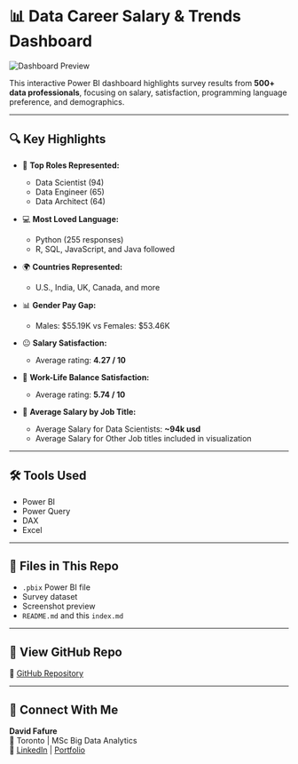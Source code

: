 # 📊 Data Career Salary & Trends Dashboard

![Dashboard Preview](./dashboard/Dashboard_Screenshot.png)

This interactive Power BI dashboard highlights survey results from **500+ data professionals**, focusing on salary, satisfaction, programming language preference, and demographics.

---

## 🔍 Key Highlights

- 🧠 **Top Roles Represented:**  
  - Data Scientist (94)  
  - Data Engineer (65)  
  - Data Architect (64)  

- 💻 **Most Loved Language:**  
  - Python (255 responses)  
  - R, SQL, JavaScript, and Java followed  

- 🌍 **Countries Represented:**  
  - U.S., India, UK, Canada, and more  

- 📊 **Gender Pay Gap:**  
  - Males: \$55.19K vs Females: \$53.46K  

- 😐 **Salary Satisfaction:**  
  - Average rating: **4.27 / 10**

- 🙂 **Work-Life Balance Satisfaction:**  
  - Average rating: **5.74 / 10**

- 🙂 **Average Salary by Job Title:**  
  - Average Salary for Data Scientists: **~94k usd**
  - Average Salary for Other Job titles included in visualization

---

## 🛠️ Tools Used

- Power BI  
- Power Query  
- DAX
- Excel

---

## 📂 Files in This Repo

- `.pbix` Power BI file  
- Survey dataset 
- Screenshot preview  
- `README.md` and this `index.md`

---

## 📌 View GitHub Repo  
🔗 [GitHub Repository](https://github.com/YOUR_USERNAME/data-career-salary-trends/)

---

## 👋 Connect With Me  
**David Fafure**  
📍 Toronto | MSc Big Data Analytics  
🔗 [LinkedIn](https://www.linkedin.com/in/david-fafure-58776823a/) | [Portfolio](https://datascienceportfol.io/davidfafure)
